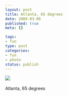 ```yaml
--- 
layout: post
title: Atlanta, 65 degrees
date: 2009-03-06
published: true
meta: {}

tags: 
- fun
type: post
categories: 
- fun
- photo
status: publish
---
```

![](http://media.eick.us/2011/05/4Lbi8pbnEkqt8x831nDSjMRuo1_400.jpg)<br /><br />Atlanta, 65 degrees
